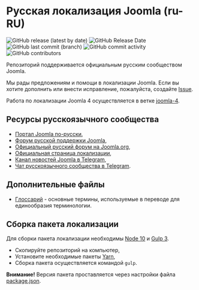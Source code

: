 # Русская локализация Joomla (ru-RU)

![GitHub release (latest by date)](https://img.shields.io/github/v/release/JPathRu/localisation?color=blue&style=flat-square) ![GitHub Release Date](https://img.shields.io/github/release-date/JPathRu/localisation?color=success&style=flat-square) ![GitHub last commit (branch)](https://img.shields.io/github/last-commit/JPathRu/localisation/master?color=critical&style=flat-square) ![GitHub commit activity](https://img.shields.io/github/commit-activity/m/JPathRu/localisation?color=critical&style=flat-square) ![GitHub contributors](https://img.shields.io/github/contributors/JPathRu/localisation?color=blue&style=flat-square)

Репозиторий поддерживается официальным русским сообществом Joomla.

Мы рады предложениям и помощи в локализации Joomla. Если вы хотите дополнить или внести исправление, пожалуйста, создайте [Issue](https://github.com/JPathRu/localisation/issues/new).

Работа по локализации Joomla 4 осуществляется в ветке [joomla-4](https://github.com/JPathRu/localisation/tree/joomla-4).

## Ресурсы русскоязычного сообщества
- [Портал Joomla по-русски](https://joomlaportal.ru),
- [Форум русской поддержки Joomla](https://joomlaforum.ru),
- [Официальный русский форум на Joomla.org](https://forum.joomla.org/viewforum.php?f=26),
- [Официальная страница локализации](https://joomlaportal.ru/russian-joomla),
- [Канал новостей Joomla в Telegram](https://t.me/joomlafeed),
- [Чат русскоязычного сообщества в Telegram](https://t.me/projoomla).

## Дополнительные файлы
- [Глоссарий](https://github.com/JPathRu/localisation/blob/master/glossary) - основные термины, используемые в переводе для единообразия терминологии.

## Сборка пакета локализации
Для сборки пакета локализации необходимы [Node 10](https://nodejs.org/ru/download) и [Gulp 3](https://gulpjs.com).
- Скопируйте репозиторий на компьютер,
- Установите необходимые пакеты [Yarn](https://yarnpkg.com/en/docs/install),
- Сборка пакета осуществляется командой `gulp`.

**Внимание!** Версия пакета проставляется через настройки файла [package.json](https://github.com/JPathRu/localisation/blob/master/package.json).
